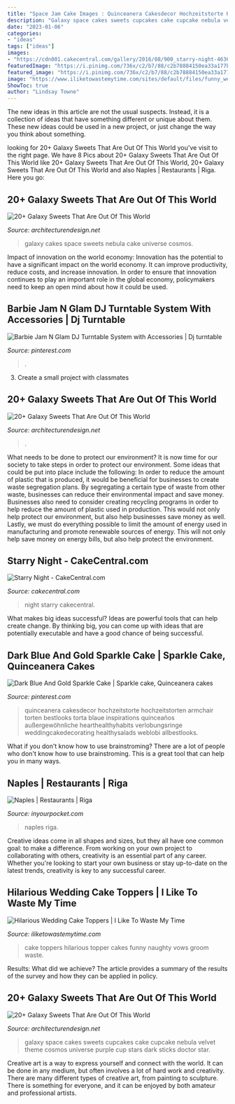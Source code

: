 ```yaml
---
title: "Space Jam Cake Images : Quinceanera Cakesdecor Hochzeitstorte Hochzeitstorten Armchair Torten Bestlooks Torta Blaue Inspirations Quinceaños Außergewöhnliche Hearthealthyhabits Verlobungsringe Weddingcakedecorating Healthysalads Weblobi Allbestlooks"
description: "Galaxy space cakes sweets cupcakes cake cupcake nebula velvet theme cosmos universe purple cup stars dark sticks doctor star"
date: "2023-01-06"
categories:
- "ideas"
tags: ["ideas"]
images:
- "https://cdn001.cakecentral.com/gallery/2016/08/900_starry-night-46361r6Fgz.jpg"
featuredImage: "https://i.pinimg.com/736x/c2/b7/88/c2b78884150ea33a177b86867ceb2bd0--doll-furniture-barbie-clothes.jpg"
featured_image: "https://i.pinimg.com/736x/c2/b7/88/c2b78884150ea33a177b86867ceb2bd0--doll-furniture-barbie-clothes.jpg"
image: "https://www.iliketowastemytime.com/sites/default/files/funny_wedding_cake_toppers17.JPG"
ShowToc: true
author: "Lindsay Towne"
---
```



The new ideas in this article are not the usual suspects. Instead, it is a collection of ideas that have something different or unique about them. These new ideas could be used in a new project, or just change the way you think about something.

	

		
looking for 20+ Galaxy Sweets That Are Out Of This World you've visit to the right page. We have 8 Pics about 20+ Galaxy Sweets That Are Out Of This World like 20+ Galaxy Sweets That Are Out Of This World, 20+ Galaxy Sweets That Are Out Of This World and also Naples | Restaurants | Riga. Here you go:
		
    
## 20+ Galaxy Sweets That Are Out Of This World

<img loading=lazy src="http://cdn.architecturendesign.net/wp-content/uploads/2016/05/AD-Galaxy-Cakes-Space-Sweets-Nebula-Cosmos-Universe-05.jpg" onerror="this.onerror=null;this.src='https://tse1.mm.bing.net/th?id=OIP.ZabUnS3oxpq1CEFqb_8K9gHaOL&amp;pid=15.1';" alt="20+ Galaxy Sweets That Are Out Of This World">

_Source: architecturendesign.net_

>galaxy cakes space sweets nebula cake universe cosmos. 

	

Impact of innovation on the world economy:
Innovation has the potential to have a significant impact on the world economy. It can improve productivity, reduce costs, and increase innovation. In order to ensure that innovation continues to play an important role in the global economy, policymakers need to keep an open mind about how it could be used.

    
## Barbie Jam N Glam DJ Turntable System With Accessories | Dj Turntable

<img loading=lazy src="https://i.pinimg.com/736x/c2/b7/88/c2b78884150ea33a177b86867ceb2bd0--doll-furniture-barbie-clothes.jpg" onerror="this.onerror=null;this.src='https://tse1.mm.bing.net/th?id=OIP.cTEw2av78OZ7DXXsN2vO4AHaLd&amp;pid=15.1';" alt="Barbie Jam N Glam DJ Turntable System with Accessories | Dj turntable">

_Source: pinterest.com_

>. 

	

3. Create a small project with classmates

    
## 20+ Galaxy Sweets That Are Out Of This World

<img loading=lazy src="https://cdn.architecturendesign.net/wp-content/uploads/2016/05/AD-Galaxy-Cakes-Space-Sweets-Nebula-Cosmos-Universe-03.jpg" onerror="this.onerror=null;this.src='https://tse4.mm.bing.net/th?id=OIP.0F8tKLUmzsTnUvCuFCUXiAHaPi&amp;pid=15.1';" alt="20+ Galaxy Sweets That Are Out Of This World">

_Source: architecturendesign.net_

>. 

	

What needs to be done to protect our environment?
It is now time for our society to take steps in order to protect our environment. Some ideas that could be put into place include the following:
In order to reduce the amount of plastic that is produced, it would be beneficial for businesses to create waste segregation plans. By segregating a certain type of waste from other waste, businesses can reduce their environmental impact and save money. Businesses also need to consider creating recycling programs in order to help reduce the amount of plastic used in production. This would not only help protect our environment, but also help businesses save money as well. Lastly, we must do everything possible to limit the amount of energy used in manufacturing and promote renewable sources of energy. This will not only help save money on energy bills, but also help protect the environment.

    
## Starry Night - CakeCentral.com

<img loading=lazy src="https://cdn001.cakecentral.com/gallery/2016/08/900_starry-night-46361r6Fgz.jpg" onerror="this.onerror=null;this.src='https://tse3.mm.bing.net/th?id=OIP.36q-nSWe3UCNLh-bkwmohAHaKX&amp;pid=15.1';" alt="Starry Night - CakeCentral.com">

_Source: cakecentral.com_

>night starry cakecentral. 

	

What makes big ideas successful?
Ideas are powerful tools that can help create change. By thinking big, you can come up with ideas that are potentially executable and have a good chance of being successful.

    
## Dark Blue And Gold Sparkle Cake | Sparkle Cake, Quinceanera Cakes

<img loading=lazy src="https://i.pinimg.com/736x/43/df/a3/43dfa3253c7f8e2a52790df7ea740c09.jpg" onerror="this.onerror=null;this.src='https://tse4.mm.bing.net/th?id=OIP.vWcVyNIIMA4Co1QnPbLZswHaLG&amp;pid=15.1';" alt="Dark Blue And Gold Sparkle Cake | Sparkle cake, Quinceanera cakes">

_Source: pinterest.com_

>quinceanera cakesdecor hochzeitstorte hochzeitstorten armchair torten bestlooks torta blaue inspirations quinceaños außergewöhnliche hearthealthyhabits verlobungsringe weddingcakedecorating healthysalads weblobi allbestlooks. 

	

What if you don't know how to use brainstroming?
There are a lot of people who don't know how to use brainstroming. This is a great tool that can help you in many ways.

    
## Naples | Restaurants | Riga

<img loading=lazy src="https://s.inyourpocket.com/gallery/229716.jpg" onerror="this.onerror=null;this.src='https://tse3.mm.bing.net/th?id=OIP.0rVUeb8fSYviNZghaFkSswHaE8&amp;pid=15.1';" alt="Naples | Restaurants | Riga">

_Source: inyourpocket.com_

>naples riga. 

	

Creative ideas come in all shapes and sizes, but they all have one common goal: to make a difference. From working on your own project to collaborating with others, creativity is an essential part of any career. Whether you're looking to start your own business or stay up-to-date on the latest trends, creativity is key to any successful career.

    
## Hilarious Wedding Cake Toppers | I Like To Waste My Time

<img loading=lazy src="https://www.iliketowastemytime.com/sites/default/files/funny_wedding_cake_toppers17.JPG" onerror="this.onerror=null;this.src='https://tse2.mm.bing.net/th?id=OIP.G3hv9NCmQN5Y49I2lx0SAwHaPm&amp;pid=15.1';" alt="Hilarious Wedding Cake Toppers | I Like To Waste My Time">

_Source: iliketowastemytime.com_

>cake toppers hilarious topper cakes funny naughty vows groom waste. 

	

Results: What did we achieve?
The article provides a summary of the results of the survey and how they can be applied in policy.

    
## 20+ Galaxy Sweets That Are Out Of This World

<img loading=lazy src="http://cdn.architecturendesign.net/wp-content/uploads/2016/05/AD-Galaxy-Cakes-Space-Sweets-Nebula-Cosmos-Universe-14.jpg" onerror="this.onerror=null;this.src='https://tse4.mm.bing.net/th?id=OIP.2KLA7WC8g1BU8Gz5NYf8iwHaHL&amp;pid=15.1';" alt="20+ Galaxy Sweets That Are Out Of This World">

_Source: architecturendesign.net_

>galaxy space cakes sweets cupcakes cake cupcake nebula velvet theme cosmos universe purple cup stars dark sticks doctor star. 

	

Creative art is a way to express yourself and connect with the world. It can be done in any medium, but often involves a lot of hard work and creativity. There are many different types of creative art, from painting to sculpture. There is something for everyone, and it can be enjoyed by both amateur and professional artists.

